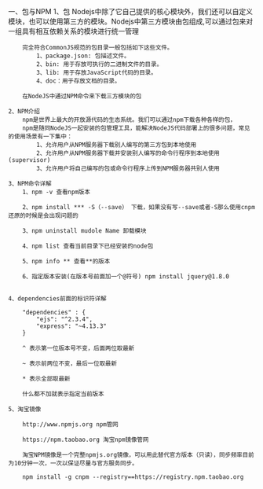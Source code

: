 
一、包与NPM
    1、包
        Nodejs中除了它自己提供的核心模块外，我们还可以自定义模块，也可以使用第三方的模块。Nodejs中第三方模块由包组成,可以通过包来对一组具有相互依赖关系的模块进行统一管理

        完全符合CommonJS规范的包目录一般包括如下这些文件。
            1、package.json: 包描述文件。
            2、bin: 用于存放可执行的二进制文件的目录。
            3、lib: 用于存放JavaScript代码的目录。
            4、doc：用于存放文档的目录。

        在NodeJS中通过NPM命令来下载三方模块的包

    2、NPM介绍
        npm是世界上最大的开放源代码的生态系统。我们可以通过npm下载各种各样的包，
        npm是随同NodeJS一起安装的包管理工具，能解决NodeJS代码部署上的很多问题，常见的使用场景有一下集中：
            1、允许用户从NPM服务器下载别人编写的第三方包到本地使用
            2、允许用户从NPM服务器下载并安装别人编写的命令行程序到本地使用(supervisor)
            3、允许用户将自己编写的包或命令行程序上传到NPM服务器共别人使用

    3、NPM命令详解
        1、npm -v 查看npm版本

        2、npm install *** -S（--save） 下载，如果没有写--save或者-S那么使用cnpm还原的时候是会出现问题的

        3、npm uninstall mudole Name 卸载模块

        4、npm list 查看当前目录下已经安装的node包

        5、npm info ** 查看**的版本

        6、指定版本安装(在版本号前面加一个@符号) npm install jquery@1.8.0


    4、dependencies前面的标识符详解

        "dependencies" : {
            "ejs": "^2.3.4",
            "express": "~4.13.3"
        }

        ^ 表示第一位版本号不变，后面两位取最新

        ~ 表示前两位不变，最后一位取最新

        * 表示全部取最新

        什么都不加就表示指定当前版本

    5、淘宝镜像

        http://www.npmjs.org npm管网

        https://npm.taobao.org 淘宝npm镜像管网

        淘宝NPM镜像是一个完整npmjs.org镜像，可以用此替代官方版本（只读），同步频率目前为10分钟一次，一次以保证尽量与官方服务同步。

        npm install -g cnpm --registry==https://registry.npm.taobao.org

    